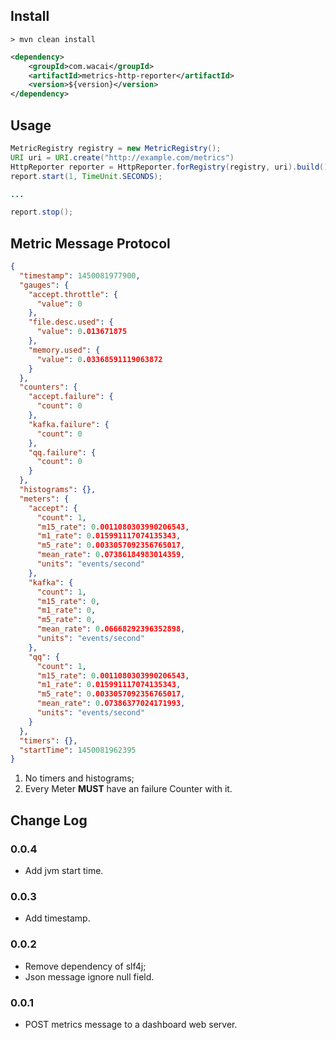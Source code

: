 ## Install

```
> mvn clean install
```


```xml
<dependency>
    <groupId>com.wacai</groupId>
    <artifactId>metrics-http-reporter</artifactId>
    <version>${version}</version>
</dependency>

```


## Usage

```java
MetricRegistry registry = new MetricRegistry(); 
URI uri = URI.create("http://example.com/metrics")
HttpReporter reporter = HttpReporter.forRegistry(registry, uri).build();
report.start(1, TimeUnit.SECONDS);

...

report.stop();
```

## Metric Message Protocol

```json
{
  "timestamp": 1450081977900,
  "gauges": {
    "accept.throttle": {
      "value": 0
    },
    "file.desc.used": {
      "value": 0.013671875
    },
    "memory.used": {
      "value": 0.03368591119063872
    }
  },
  "counters": {
    "accept.failure": {
      "count": 0
    },
    "kafka.failure": {
      "count": 0
    },
    "qq.failure": {
      "count": 0
    }
  },
  "histograms": {},
  "meters": {
    "accept": {
      "count": 1,
      "m15_rate": 0.0011080303990206543,
      "m1_rate": 0.015991117074135343,
      "m5_rate": 0.0033057092356765017,
      "mean_rate": 0.07386184983014359,
      "units": "events/second"
    },
    "kafka": {
      "count": 1,
      "m15_rate": 0,
      "m1_rate": 0,
      "m5_rate": 0,
      "mean_rate": 0.06668292396352898,
      "units": "events/second"
    },
    "qq": {
      "count": 1,
      "m15_rate": 0.0011080303990206543,
      "m1_rate": 0.015991117074135343,
      "m5_rate": 0.0033057092356765017,
      "mean_rate": 0.07386377024171993,
      "units": "events/second"
    }
  },
  "timers": {},
  "startTime": 1450081962395
}
```

1. No timers and histograms;
1. Every Meter **MUST** have an failure Counter with it.

## Change Log

### 0.0.4

* Add jvm start time.

### 0.0.3

* Add timestamp.

### 0.0.2

* Remove dependency of slf4j;
* Json message ignore null field.

### 0.0.1

* POST metrics message to a dashboard web server.
